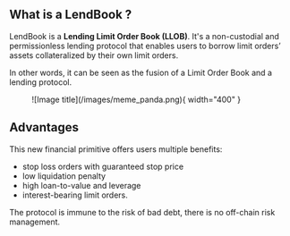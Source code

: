 

[//]: <> (<h2 style="font-weight: bold;">What is a LendBook ?</h2>)
## **What is a LendBook ?**

LendBook is a **Lending Limit Order Book (LLOB)**. It's a non-custodial and permissionless lending protocol that enables users to borrow limit orders’ assets collateralized by their own limit orders. 

In other words, it can be seen as the fusion of a Limit Order Book and a lending protocol.



<figure markdown>
  ![Image title](/images/meme_panda.png){ width="400" }
</figure>


## **Advantages**

This new financial primitive offers users multiple benefits: 

* stop loss orders with guaranteed stop price
* low liquidation penalty
* high loan-to-value and leverage
* interest-bearing limit orders. 

The protocol is immune to the risk of bad debt, there is no off-chain risk management.
